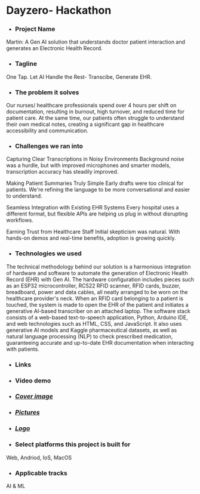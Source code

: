 # Dayzero- Hackathon

- ### Project Name
Martin: A Gen AI solution that understands doctor patient interaction and generates an Electronic Health Record.


- ### Tagline
One Tap. Let AI Handle the Rest- Transcibe, Generate EHR.


- ### The problem it solves
Our nurses/ healthcare professionals spend over 4 hours per shift on documentation, resulting in burnout, high turnover, and reduced time for patient care. At the same time, our patients often struggle to understand their own medical notes, creating a significant gap in healthcare accessibility and communication.


- ### Challenges we ran into
Capturing Clear Transcriptions in Noisy Environments
Background noise was a hurdle, but with improved microphones and smarter models, transcription accuracy has steadily improved.

Making Patient Summaries Truly Simple
Early drafts were too clinical for patients. We're refining the language to be more conversational and easier to understand.

Seamless Integration with Existing EHR Systems
Every hospital uses a different format, but flexible APIs are helping us plug in without disrupting workflows.

Earning Trust from Healthcare Staff
Initial skepticism was natural. With hands-on demos and real-time benefits, adoption is growing quickly.


- ### Technologies we used
The technical methodology behind our solution is a harmonious integration of hardware and software to automate the generation of Electronic Health Record (EHR) with Gen AI. The hardware configuration includes pieces such as an ESP32 microcontroller, RC522 RFID scanner, RFID cards, buzzer, breadboard, power and data cables, all neatly arranged to be worn on the healthcare provider's neck. When an RFID card belonging to a patient is touched, the system is made to open the EHR of the patient and initiates a generative AI-based transcriber on an attached laptop. The software stack consists of a web-based text-to-speech application, Python, Arduino IDE, and web technologies such as HTML, CSS, and JavaScript. It also uses generative AI models and Kaggle pharmaceutical datasets, as well as natural language processing (NLP) to check prescribed medication, guaranteeing accurate and up-to-date EHR documentation when interacting with patients.


- ### Links
- ### Video demo
- ### [*Cover image*](./Coverimage.pdf)

  
- ### [*Pictures*](./Pictures.pdf)

  
- ### [*Logo*](./Logo.pdf)

  
- ### Select platforms this project is built for
Web, Andriod, IoS, MacOS
- ### Applicable tracks
AI & ML
